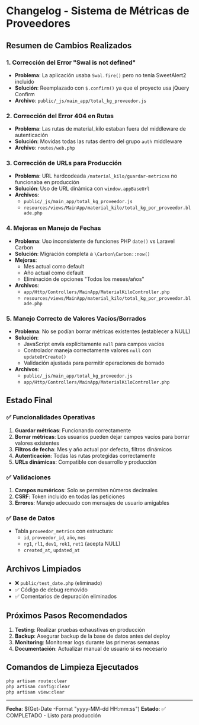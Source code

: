 # Changelog - Sistema de Métricas de Proveedores

## Resumen de Cambios Realizados

### 1. Corrección del Error "Swal is not defined"
- **Problema**: La aplicación usaba `Swal.fire()` pero no tenía SweetAlert2 incluido
- **Solución**: Reemplazado con `$.confirm()` ya que el proyecto usa jQuery Confirm
- **Archivo**: `public/_js/main_app/total_kg_proveedor.js`

### 2. Corrección del Error 404 en Rutas
- **Problema**: Las rutas de material_kilo estaban fuera del middleware de autenticación
- **Solución**: Movidas todas las rutas dentro del grupo `auth` middleware
- **Archivo**: `routes/web.php`

### 3. Corrección de URLs para Producción
- **Problema**: URL hardcodeada `/material_kilo/guardar-metricas` no funcionaba en producción
- **Solución**: Uso de URL dinámica con `window.appBaseUrl`
- **Archivos**: 
  - `public/_js/main_app/total_kg_proveedor.js`
  - `resources/views/MainApp/material_kilo/total_kg_por_proveedor.blade.php`

### 4. Mejoras en Manejo de Fechas
- **Problema**: Uso inconsistente de funciones PHP `date()` vs Laravel Carbon
- **Solución**: Migración completa a `\Carbon\Carbon::now()`
- **Mejoras**: 
  - Mes actual como default
  - Año actual como default
  - Eliminación de opciones "Todos los meses/años"
- **Archivos**:
  - `app/Http/Controllers/MainApp/MaterialKiloController.php`
  - `resources/views/MainApp/material_kilo/total_kg_por_proveedor.blade.php`

### 5. Manejo Correcto de Valores Vacíos/Borrados
- **Problema**: No se podían borrar métricas existentes (establecer a NULL)
- **Solución**: 
  - JavaScript envía explícitamente `null` para campos vacíos
  - Controlador maneja correctamente valores `null` con `updateOrCreate()`
  - Validación ajustada para permitir operaciones de borrado
- **Archivos**:
  - `public/_js/main_app/total_kg_proveedor.js`
  - `app/Http/Controllers/MainApp/MaterialKiloController.php`

## Estado Final

### ✅ Funcionalidades Operativas
1. **Guardar métricas**: Funcionando correctamente
2. **Borrar métricas**: Los usuarios pueden dejar campos vacíos para borrar valores existentes
3. **Filtros de fecha**: Mes y año actual por defecto, filtros dinámicos
4. **Autenticación**: Todas las rutas protegidas correctamente
5. **URLs dinámicas**: Compatible con desarrollo y producción

### ✅ Validaciones
1. **Campos numéricos**: Solo se permiten números decimales
2. **CSRF**: Token incluido en todas las peticiones
3. **Errores**: Manejo adecuado con mensajes de usuario amigables

### ✅ Base de Datos
- Tabla `proveedor_metrics` con estructura:
  - `id`, `proveedor_id`, `año`, `mes`
  - `rg1`, `rl1`, `dev1`, `rok1`, `ret1` (acepta NULL)
  - `created_at`, `updated_at`

## Archivos Limpiados
- ❌ `public/test_date.php` (eliminado)
- ✅ Código de debug removido
- ✅ Comentarios de depuración eliminados

## Próximos Pasos Recomendados
1. **Testing**: Realizar pruebas exhaustivas en producción
2. **Backup**: Asegurar backup de la base de datos antes del deploy
3. **Monitoring**: Monitorear logs durante las primeras semanas
4. **Documentación**: Actualizar manual de usuario si es necesario

## Comandos de Limpieza Ejecutados
```bash
php artisan route:clear
php artisan config:clear
php artisan view:clear
```

---
**Fecha**: $(Get-Date -Format "yyyy-MM-dd HH:mm:ss")
**Estado**: ✅ COMPLETADO - Listo para producción
